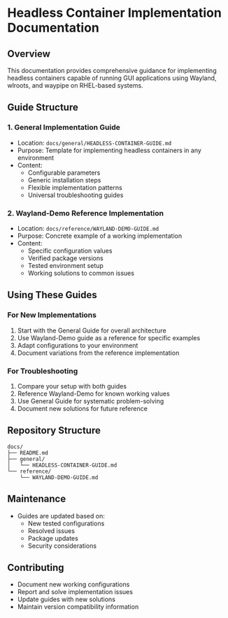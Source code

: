 # Headless Container Implementation Documentation

## Overview
This documentation provides comprehensive guidance for implementing headless containers capable of running GUI applications using Wayland, wlroots, and waypipe on RHEL-based systems.

## Guide Structure

### 1. General Implementation Guide
- Location: `docs/general/HEADLESS-CONTAINER-GUIDE.md`
- Purpose: Template for implementing headless containers in any environment
- Content:
  - Configurable parameters
  - Generic installation steps
  - Flexible implementation patterns
  - Universal troubleshooting guides

### 2. Wayland-Demo Reference Implementation
- Location: `docs/reference/WAYLAND-DEMO-GUIDE.md`
- Purpose: Concrete example of a working implementation
- Content:
  - Specific configuration values
  - Verified package versions
  - Tested environment setup
  - Working solutions to common issues

## Using These Guides

### For New Implementations
1. Start with the General Guide for overall architecture
2. Use Wayland-Demo guide as a reference for specific examples
3. Adapt configurations to your environment
4. Document variations from the reference implementation

### For Troubleshooting
1. Compare your setup with both guides
2. Reference Wayland-Demo for known working values
3. Use General Guide for systematic problem-solving
4. Document new solutions for future reference

## Repository Structure
```
docs/
├── README.md
├── general/
│   └── HEADLESS-CONTAINER-GUIDE.md
└── reference/
    └── WAYLAND-DEMO-GUIDE.md
```

## Maintenance
- Guides are updated based on:
  - New tested configurations
  - Resolved issues
  - Package updates
  - Security considerations

## Contributing
- Document new working configurations
- Report and solve implementation issues
- Update guides with new solutions
- Maintain version compatibility information
